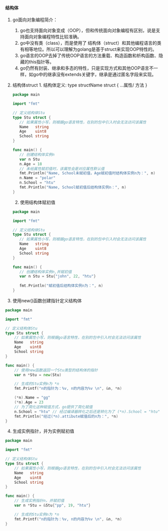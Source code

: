 #### 结构体

1. go面向对象编程简介：
    1. go也支持面向对象变成（OOP），但和传统面向对象编程有区别，说是支持面向对象编程特性比较准确。
    2. go中没有类（class），而是使用了 结构体（struct）和其他编程语言的类有相等地位。所以可以理解为golang是基于struct来实现OOP特性的。
    3. go语言的OOP去掉了传统OOP语言的方法重载、构造函数和析构函数、隐藏的this指针等。
    4. go仍然有封装、继承和多态的特性，只是实现方式和其他OOP语言不一样，如go中的继承没有extends关键字，继承是通过匿名字段来实现。

  2. 结构体struct
          	1. 结构体定义: type   structName  struct {  ...属性/ 方法 }
                    
     ```go
     package main
     
     import "fmt"
     
     // 定义结构体Stu
     type Stu struct {
     	// 如果属性小写，则根据go语言特性，在别的包中引入时会无法访问该属性
     	Name   string
     	Age    uint8
     	School string
     }
     
     func main() {
     	// 创建结构体实例n
     	var n Stu
     	n.Age = 18
     	// 未给属性赋初值时，该属性会是对应属性默认值
     	fmt.Println("Name, School未赋初值，Age赋初值时结构体实例n为：", n)
     	n.Name = "polar"
     	n.School = "htu"
     	fmt.Println("Name, School赋初值后结构体实例n：", n)
     }
     
     ```

     2.  使用结构体赋初值

     ```go
     package main
     
     import "fmt"
     
     // 定义结构体Stu
     type Stu struct {
     	// 如果属性小写，则根据go语言特性，在别的包中引入时会无法访问该属性
     	Name   string
     	Age    uint8
     	School string
     }
     
     func main() {
     	// 创建结构体实例n,并赋初值
     	var n Stu = Stu{"john", 22, "htu"}
     	
     	fmt.Println("赋初值后结构体实例n为：", n)
     }
     
     ```

  3. 使用new()函数创建指针定义结构体

```go
package main

import "fmt"

// 定义结构体Stu
type Stu struct {
	// 如果属性小写，则根据go语言特性，在别的包中引入时会无法访问该属性
	Name   string
	Age    uint8
	School string
}

func main() {
	// 使用new函数返回一个Stu类型的结构体的指针
	var n *Stu = new(Stu)

	// 生成的Stu实例n为 *n
	fmt.Printf("n的指针为：%v, n的内容为%v \n", &n, *n)

	(*n).Name = "gg"
	(*n).Age = 23
	// 为了简化这种赋值方式，go提供了简化赋值
	n.School = "htu" // 经过编译器转化之后还是转化为了 (*n).School = "htu"
	fmt.Println("经过(*n).attibute赋值后的n为：", *n)
}

```

4. 生成实例指针，并为实例赋初值

```go
package main

import "fmt"

// 定义结构体Stu
type Stu struct {
	// 如果属性小写，则根据go语言特性，在别的包中引入时会无法访问该属性
	Name   string
	Age    uint8
	School string
}

func main() {
	// 生成实例指针n，并赋初值
	var n *Stu = &Stu{"pp", 19, "htu"}

	// 生成的Stu实例n为 *n
	fmt.Printf("n的指针为：%v, n的内容为%v \n", &n, *n)
}

```

